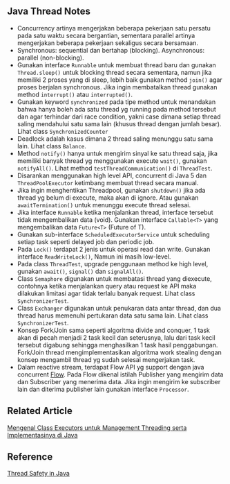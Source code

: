 ## Java Thread Notes

* Concurrency artinya mengerjakan beberapa pekerjaan satu persatu pada satu waktu secara bergantian, sementara parallel artinya mengerjakan beberapa pekerjaan sekaligus secara bersamaan.
* Synchronous: sequential dan bertahap (blocking). Asynchronous: parallel (non-blocking).
* Gunakan interface `Runnable` untuk membuat thread baru dan gunakan `Thread.sleep()` untuk blocking thread secara sementara, namun jika memiliki 2 proses yang di sleep, lebih baik gunakan method `join()` agar proses berjalan synchronous. Jika ingin membatalkan thread gunakan method `interrupt()` atau `interrupted()`.
* Gunakan keyword `synchronized` pada tipe method untuk menandakan bahwa hanya boleh ada satu thread yg running pada method tersebut dan agar terhindar dari race condition, yakni case dimana setiap thread saling mendahului satu sama lain (khusus thread dengan jumlah besar). Lihat class `SynchronizedCounter`
* Deadlock adalah kasus dimana 2 thread saling menunggu satu sama lain. Lihat class `Balance`.
* Method `notify()` hanya untuk mengirim sinyal ke satu thread saja, jika memiliki banyak thread yg menggunakan execute `wait()`, gunakan `notifyAll()`. Lihat method `testThreadCommunication()` di `ThreadTest`.
* Disarankan menggunakan high level API, concurrent di Java 5 dan `ThreadPoolExecutor` ketimbang membuat thread secara manual.
* Jika ingin menghentikan Threadpool, gunakan `shutdown()` jika ada thread yg belum di execute, maka akan di ignore. Atau gunakan `awaitTermination()` untuk menunggu execute thread selesai.
* Jika interface `Runnable` ketika menjalankan thread, interface tersebut tidak mengembalikan data (void). Gunakan interface `Callable<T>` yang mengembalikan data `Future<T>` (Future of T).
* Gunakan sub-interface `ScheduledExecutorService` untuk scheduling setiap task seperti delayed job dan periodic job.
* Pada `Lock()` terdapat 2 jenis untuk operasi read dan write. Gunakan interface `ReadWriteLock()`, Namun ini masih low-level. 
* Pada class `ThreadTest`, upgrade penggunaan method ke high level, gunakan `await()`, `signal()` dan `signalAll()`.
* Class `Semaphore` digunakan untuk membatasi thread yang diexecute, contohnya ketika menjalankan query atau request ke API maka dilakukan limitasi agar tidak terlalu banyak request. Lihat class `SynchronizerTest`.
* Class `Exchanger` digunakan untuk penukaran data antar thread, dan dua thread harus memenuhi pertukaran data satu sama lain. Lihat class `SynchronizerTest`.
* Konsep Fork/Join sama seperti algoritma divide and conquer, 1 task akan di pecah menjadi 2 task kecil dan seterusnya, lalu dari task kecil tersebut digabung sehingga menghasilkan 1 task hasil penggabungan. Fork/Join thread mengimplementasikan algoritma work stealing dengan konsep mengambil thread yg sudah selesai mengerjakan task.
* Dalam reactive stream, terdapat Flow API yg support dengan java concurrent [Flow](https://www.reactive-streams.org/). Pada Flow dikenal istilah Publisher yang mengirim data dan Subscriber yang menerima data. Jika ingin mengirim ke subscriber lain dan diterima publisher lain gunakan interface `Processor`.

## Related Article
[Mengenal Class Executors untuk Management Threading serta Implementasinya di Java](https://medium.com/@ichwansholihin/mengenal-class-executors-untuk-management-threading-serta-implementasinya-di-java-3b5e915ead0a)

## Reference
[Thread Safety in Java](https://www.youtube.com/watch?v=px4W-HXRWKk)
